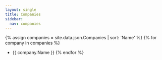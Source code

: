 ```yaml
---
layout: single
title: Companies
sidebar:
  nav: companies
---
```

{% assign companies = site.data.json.Companies | sort: 'Name' %}
{% for company in companies %}
  * {{ company.Name }}
{% endfor %}
